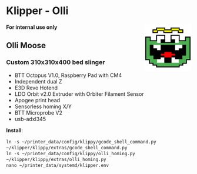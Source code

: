 # Klipper - Olli

<img align="right" width=128 src=".theme/sidebar-logo.svg" />

__For internal use only__

## Olli Moose

### Custom 310x310x400 bed slinger

- BTT Octopus V1.0, Raspberry Pad with CM4
- Independent dual Z
- E3D Revo Hotend
- LDO Orbit v2.0 Extruder with Orbiter Filament Sensor
- Apogee print head
- Sensorless homing X/Y
- BTT Microprobe V2
- usb-adxl345

__Install__: 
```
ln -s ~/printer_data/config/klippy/gcode_shell_command.py ~/klipper/klippy/extras/gcode_shell_command.py
ln -s ~/printer_data/config/klippy/olli_homing.py ~/klipper/klippy/extras/olli_homing.py
nano ~/printer_data/systemd/klipper.env
```
